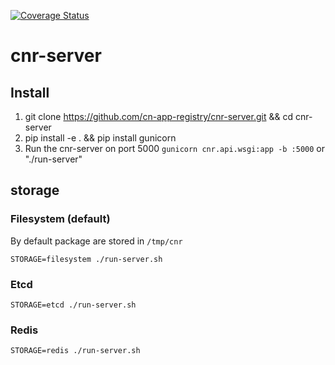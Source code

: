 [![Coverage Status](https://coveralls.io/repos/github/cn-app-registry/cnr-server/badge.svg)](https://coveralls.io/github/cn-app-registry/cnr-server)

# cnr-server
## Install
1. git clone https://github.com/cn-app-registry/cnr-server.git && cd cnr-server
2. pip install -e . && pip install gunicorn
3. Run the cnr-server on port 5000 `gunicorn cnr.api.wsgi:app -b :5000`
   or "./run-server"

## storage

### Filesystem (default)
By default package are stored in `/tmp/cnr`
```
STORAGE=filesystem ./run-server.sh
```

### Etcd
```
STORAGE=etcd ./run-server.sh
```

### Redis
```
STORAGE=redis ./run-server.sh
```
